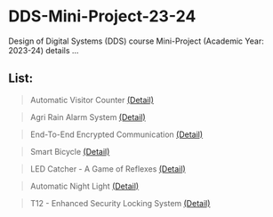 # DDS-Mini-Project-23-24
Design of Digital Systems (DDS) course Mini-Project (Academic Year: 2023-24) details ...

## List:

> Automatic Visitor Counter [(Detail)](https://github.com/brcnitk/DDS-Mini-Project-23-24/tree/main/Team-2) 

> Agri Rain Alarm System [(Detail)]()

> End-To-End Encrypted Communication [(Detail)]()

> Smart Bicycle [(Detail)]()

> LED Catcher - A Game of Reflexes [(Detail)]()

> Automatic Night Light [(Detail)]()

> T12 - Enhanced Security Locking System [(Detail)]() 

